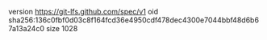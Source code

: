 version https://git-lfs.github.com/spec/v1
oid sha256:136c0fbf0d03c8f164fcd36e4950cdf478dec4300e7044bbf48d6b67a13a24c0
size 1028
